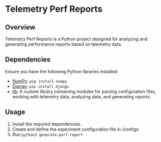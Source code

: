# Telemetry Perf Reports

## Overview

Telemetry Perf Reports is a Python project designed for analyzing and generating performance reports based on telemetry data. 

## Dependencies

Ensure you have the following Python libraries installed:

- [NumPy](https://numpy.org/): `pip install numpy`
- [Django](https://www.djangoproject.com/): `pip install django`
- [lib](./lib): A custom library containing modules for parsing configuration files, working with telemetry data, analyzing data, and generating reports.

## Usage

1. Install the required dependencies.
2. Create and define the experiment configuration file in /configs
3. Run ```python3 generate-perf-report```
